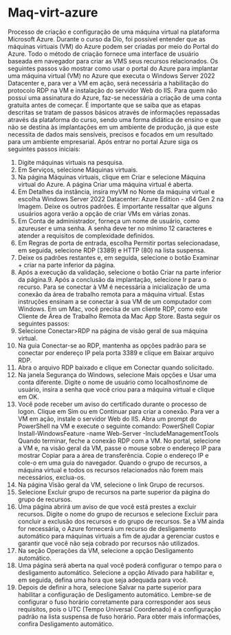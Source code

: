 # Maq-virt-azure
Processo de criação e configuração de uma máquina virtual na plataforma Microsoft Azure.
Durante o curso da Dio, foi possível entender que as máquinas virtuais (VM) do Azure podem ser criadas por meio do Portal do Azure.
Todo o método de criação fornece uma interface de usuário baseada em navegador para criar as VMS seus recursos relacionados.
Os seguintes passos vão mostrar como usar o portal do Azure para implantar uma máquina virtual (VM) no Azure que executa o Windows Server 2022 Datacenter e,  para ver a VM em ação, será necessária a habilitação do protocolo RDP na VM e instalação do servidor Web do IIS.
Para quem não possui uma assinatura do Azure, faz-se necessária a criação de uma conta gratuita antes de começar.
É importante que se saiba que as etapas descritas se tratam de passos básicos através de informações repassadas através da plataforma do curso, sendo uma forma didática de ensino e que não se destina às implantações em um ambiente de produção, já que este necessita de dados mais sensíveis, precisos e focados em um resultado para um ambiente empresarial.
Após entrar no portal Azure siga os seguintes passos iniciais:
1. Digite máquinas virtuais na pesquisa.
2. Em Serviços, selecione Máquinas virtuais.
3. Na página Máquinas virtuais, clique em Criar e selecione Máquina virtual do Azure. A página Criar uma máquina virtual é aberta.
4. Em Detalhes da instância, insira myVM no Nome da máquina virtual e escolha Windows Server 2022 Datacenter: Azure Edition - x64 Gen 2 na Imagem. Deixe os outros padrões.
É importante ressaltar que alguns usuários agora verão a opção de criar VMs em várias zonas.
5. Em Conta de administrador, forneça um nome de usuário, como azureuser e uma senha. A senha deve ter no mínimo 12 caracteres e atender a requisitos de complexidade definidos.
6. Em Regras de porta de entrada, escolha Permitir portas selecionadase, em seguida, selecione RDP (3389) e HTTP (80) na lista suspensa.
7. Deixe os padrões restantes e, em seguida, selecione o botão Examinar + criar na parte inferior da página.
8. Após a execução da validação, selecione o botão Criar na parte inferior da página.9. Após a conclusão da implantação, selecione Ir para o recurso.
Para se conectar à VM é necessária a inicialização de uma conexão da área de trabalho remota para a máquina virtual. Estas instruções ensinam a se conectar à sua VM de um computador com Windows. Em um Mac, você precisa de um cliente RDP, como este Cliente de Área de Trabalho Remota da Mac App Store.
Basta seguir os seguintes passos:
1. Selecione Conectar>RDP na página de visão geral de sua máquina virtual.
2. Na guia Conectar-se ao RDP, mantenha as opções padrão para se conectar por endereço IP pela porta 3389 e clique em Baixar arquivo RDP.
3. Abra o arquivo RDP baixado e clique em Conectar quando solicitado.
4. Na janela Segurança do Windows, selecione Mais opções e Usar uma conta diferente. Digite o nome de usuário como localhost\nome de usuário, insira a senha que você criou para a máquina virtual e clique em OK.
5. Você pode receber um aviso do certificado durante o processo de logon. Clique em Sim ou em Continuar para criar a conexão.
Para ver a VM em ação, instale o servidor Web do IIS. Abra um prompt do PowerShell na VM e execute o seguinte comando:
PowerShell
Copiar
Install-WindowsFeature -name Web-Server -IncludeManagementTools
Quando terminar, feche a conexão RDP com a VM.
No portal, selecione a VM e, na visão geral da VM, passe o mouse sobre o endereço IP para mostrar Copiar para a área de transferência. Copie o endereço IP e cole-o em uma guia do navegador.
Quando o grupo de recursos, a máquina virtual e todos os recursos relacionados não forem mais necessários, exclua-os.
1. Na página Visão geral da VM, selecione o link Grupo de recursos.
2. Selecione Excluir grupo de recursos na parte superior da página do grupo de recursos.
3. Uma página abrirá um aviso de que você está prestes a excluir recursos. Digite o nome do grupo de recursos e selecione Excluir para concluir a exclusão dos recursos e do grupo de recursos.
Se a VM ainda for necessária, o Azure fornecerá um recurso de desligamento automático para máquinas virtuais a fim de ajudar a gerenciar custos e garantir que você não seja cobrado por recursos não utilizados.
1. Na seção Operações da VM, selecione a opção Desligamento automático.
2. Uma página será aberta na qual você poderá configurar o tempo para o desligamento automático. Selecione a opção Ativado para habilitar e, em seguida, defina uma hora que seja adequada para você.
3. Depois de definir a hora, selecione Salvar na parte superior para habilitar a configuração de Desligamento automático.
Lembre-se de configurar o fuso horário corretamente para corresponder aos seus requisitos, pois o UTC (Tempo Universal Coordenado) é a configuração padrão na lista suspensa de fuso horário.
Para obter mais informações, confira Desligamento automático.

